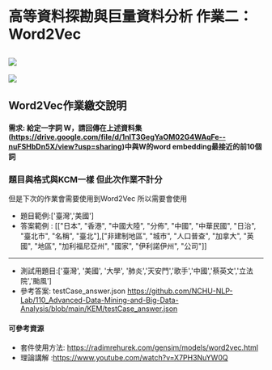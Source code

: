 # 高等資料探勘與巨量資料分析 作業二：Word2Vec
![](https://i.imgur.com/yz55YNk.png)
----
![](https://i.imgur.com/XCnJZ2Q.png)

## Word2Vec作業繳交說明
#### 需求: 給定一字詞 W，請回傳在上述資料集(https://drive.google.com/file/d/1nlT3GegYaOM02G4WAqFe--nuFSHbDn5X/view?usp=sharing)中與W的word embedding最接近的前10個詞
### 題目與格式與KCM一樣 但此次作業不計分 
但是下次的作業會需要使用到Word2Vec 所以需要會使用

* 題目範例:['臺灣','美國']
* 答案範例 : [["日本", "香港", "中國大陸", "分佈", "中國", "中華民國", "日治", "臺北市", "名稱", "臺北"],["非建制地區", "城市", "人口普查", "加拿大", "英國", "地區", "加利福尼亞州", "國家", "伊利諾伊州", "公司"]]
-----
* 測試用題目:['臺灣', '美國', '大學', '肺炎','天安門','歌手','中國','蔡英文','立法院','颱風']
* 參考答案: testCase_answer.json https://github.com/NCHU-NLP-Lab/110_Advanced-Data-Mining-and-Big-Data-Analysis/blob/main/KEM/testCase_answer.json

#### 可參考資源


* 套件使用方法: https://radimrehurek.com/gensim/models/word2vec.html
* 理論講解 :https://www.youtube.com/watch?v=X7PH3NuYW0Q

